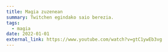 ```yaml
---
title: Magia zuzenean
summary: Twitchen egindako saio berezia.
tags:
  - magia
date: 2022-01-01
external_link: https://www.youtube.com/watch?v=gtC1ywEb3vg
---
```

